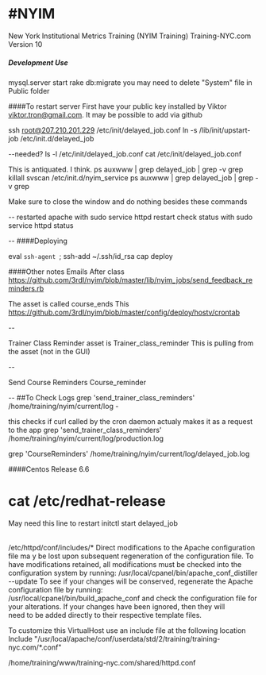 #NYIM 
====

New York Institutional Metrics Training (NYIM Training)
Training-NYC.com Version 10

##### Development Use
mysql.server start
rake db:migrate
you may need to delete "System" file in Public folder


####To restart server
First have your public key installed by Viktor viktor.tron@gmail.com. It may be possible to add via github

ssh root@207.210.201.229
/etc/init/delayed_job.conf
ln -s /lib/init/upstart-job /etc/init.d/delayed_job

--needed?
ls -l /etc/init/delayed_job.conf
cat /etc/init/delayed_job.conf



This is antiquated. I think. 
ps auxwww | grep delayed_job | grep -v grep
killall svscan
/etc/init.d/nyim_service
ps auxwww | grep delayed_job | grep -v grep

Make sure to close the window and do nothing besides these commands

--
restarted apache with 
  sudo service httpd restart
check status with 
  sudo service httpd status

--
####Deploying

eval `ssh-agent `; ssh-add  ~/.ssh/id_rsa
cap deploy

####Other notes
Emails
After class
https://github.com/3rdI/nyim/blob/master/lib/nyim_jobs/send_feedback_reminders.rb

The asset is called course_ends
This
https://github.com/3rdI/nyim/blob/master/config/deploy/hostv/crontab

--

Trainer Class Reminder
asset is Trainer_class_reminder
This is pulling from the asset (not in the GUI)

--

Send Course Reminders
Course_reminder

--
##To Check Logs
grep 'send_trainer_class_reminders' /home/training/nyim/current/log -

this checks if curl called by the cron daemon actualy makes it as a request to the app
grep 'send_trainer_class_reminders' /home/training/nyim/current/log/production.log

grep 'CourseReminders' /home/training/nyim/current/log/delayed_job.log


####Centos Release 6.6
# cat /etc/redhat-release

May need this line to restart
initctl start delayed_job


######
/etc/httpd/conf/includes/*
Direct modifications to the Apache configuration file ma
y be lost upon subsequent regeneration of the configuration file. To have modifications retained, all
modifications must be checked into the configuration system by running:
/usr/local/cpanel/bin/apache_conf_distiller --update
To see if your changes will be conserved, regenerate the
Apache configuration file by running:              
/usr/local/cpanel/bin/build_apache_conf and check the configuration file for your alterations. If your changes have been ignored, then they will    
need to be added directly to their respective template files.

To customize this VirtualHost use an include file at the following location
Include "/usr/local/apache/conf/userdata/std/2/training/training-nyc.com/*.conf"

/home/training/www/training-nyc.com/shared/httpd.conf
 
 